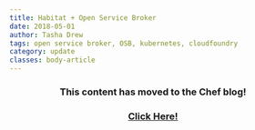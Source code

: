 ```yaml
---
title: Habitat + Open Service Broker 
date: 2018-05-01
author: Tasha Drew
tags: open service broker, OSB, kubernetes, cloudfoundry
category: update
classes: body-article
---
```


<h3><p style="text-align: center;">This content has moved to the Chef blog!</p></h3>
<h3><a href="https://blog.chef.io/2018/05/01/habitat-open-service-broker"><p style="text-align: center;">Click Here!</p></a></h3>
